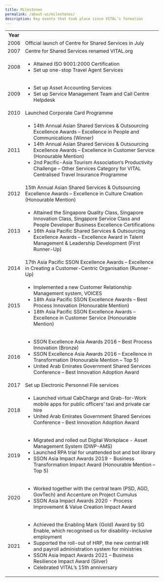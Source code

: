 ```yaml
---
title: Milestones
permalink: /about-us/milestones/
description: Key events that took place since VITAL’s formation
---
```

<table class="vital-table-1">
  <tbody>
    <tr>
      <th>Year</th>
      <th></th>
    </tr>
    <tr>
      <td>2006
      </td>
      <td>Official launch of Centre for Shared Services in July
      </td>
    </tr>
    <tr>
      <td>2007
      </td>
      <td>Centre for Shared Services renamed VITAL.org
      </td>
    </tr>
    <tr>
      <td>2008
      </td>
      <td>
        <ul>
          <li>Attained ISO 9001:2000 Certification</li>
          <li>Set up one-stop Travel Agent Services
          </li>
        </ul>
      </td>
    </tr>
    <tr>
      <td>2009
      </td>
      <td>
        <ul>
          <li>Set up Asset Accounting Services</li>
          <li>Set up Service Management Team and Call Centre Helpdesk
          </li>
        </ul>
      </td>
    </tr>
    <tr>
      <td>2010
      </td>
      <td>Launched Corporate Card Programme
      </td>
    </tr>
    <tr>
      <td>2011
      </td>
      <td>
        <ul>
<li> 14th Annual Asian Shared Services &amp; Outsourcing Excellence Awards – Excellence in People and Communications (Winner)</li>
<li> 14th Annual Asian Shared Services &amp; Outsourcing Excellence Awards – Excellence in Customer Service (Honourable Mention)</li>
<li> 2nd Pacific-Asia Tourism Association’s Productivity Challenge – Other Services Category for VITAL Centralised Travel Insurance Programme
</li>
        </ul>
      </td>
    </tr>
		<tr>
      <td>2012
      </td>
      <td> 15th Annual Asian Shared Services &amp; Outsourcing Excellence Awards – Excellence in Culture Creation (Honourable Mention)      
</td>
    </tr>
<tr>
      <td>2013
      </td>
      <td>
        <ul>
<li> Attained the Singapore Quality Class, Singapore Innovation Class, Singapore Service Class and People Developer Business Excellence Certifications</li>
<li> 16th Asia Pacific Shared Services &amp; Outsourcing Excellence Awards – Excellence Award in Talent Management &amp; Leadership Development (First Runner-Up)
</li>
        </ul>
      </td>
    </tr>
    <tr>
      <td>2014
      </td>
      <td> 17th Asia Pacific SSON Excellence Awards – Excellence in Creating a Customer-Centric Organisation (Runner-Up)</td>
    </tr>
    <tr>
      <td>2015
      </td>
      <td>
        <ul>
          <li> Implemented a new Customer Relationship Management system, VOICES</li>
          <li> 18th Asia Pacific SSON Excellence Awards – Best Process Innovation (Honourable Mention)</li>
          <li> 18th Asia Pacific SSON Excellence Awards – Excellence in Customer Service (Honourable Mention)
</li>
        </ul>
      </td>
    </tr>
    <tr>
      <td>2016
      </td>
      <td>
        <ul>
          <li> SSON Excellence Asia Awards 2016 – Best Process Innovation (Bronze)</li>
          <li> SSON Excellence Asia Awards 2016 – Excellence in Transformation (Honourable Mention – Top 5)</li>
          <li> United Arab Emirates Government Shared Services Conference – Best Innovation Adoption Award
</li>
        </ul>
      </td>
    </tr>
    <tr>
      <td>2017</td>
      <td>Set up Electronic Personnel File services
      </td>
    </tr>
    <tr>
</tr>
    <tr>
      <td>2018
      </td>
      <td>
        <ul>
          <li> Launched virtual CabCharge and Grab-for-Work mobile apps for public officers’ taxi and private car hire 
</li>
          <li> United Arab Emirates Government Shared Services Conference – Best Innovation Adoption Award
</li>
        </ul>
      </td>
    </tr>
		    <tr>
      <td>2019
      </td>
      <td>
        <ul>
					<li> Migrated and rolled out Digital Workplace - Asset Management System (DWP-AMS)</li>
<li>Launched RPA trial for unattended bot and bot library </li>
          <li> SSON Asia Impact Awards 2019 - Business Transformation Impact Award (Honourable Mention – Top 5)          
</li>
        </ul>
      </td>
</tr>
    <tr>
      <td>2020
      </td>
      <td>
        <ul>
          <li> Worked together with the central team (PSD, AGD, GovTech) and Accenture on Project Cumulus</li>
          <li> SSON Asia Impact Awards 2020 - Process Improvement &amp; Value Creation Impact Award
</li>
        </ul>
      </td>
    </tr>
		<tr>
			<td>2021
				</td>
			<td>
				<ul>
					<li> Achieved the Enabling Mark (Gold) Award by SG Enable, which recognised us for disability-inclusive employment</li>
					<li> Supported the roll-out of HRP, the new central HR and payroll administration system for ministries</li>
					<li> SSON Asia Impact Awards 2021 – Business Resilience Impact Award (Silver)</li>
					<li>Celebrated VITAL’s 15th 
						anniversary</li>
					</ul>
				</td>
			</tr>
		<tr>
  </tbody>
</table>